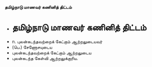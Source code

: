 **தமிழ்நாடு மாணவர் கணினித் திட்டம்**
- # தமிழ்நாடு மாணவர் கணினித் திட்டம்
- n. புலன்கடந்தவற்றைக் கேட்கும் ஆற்றலுடையவர்
- (பெ.) சேணோசயுடைய
- புலன்கடந்தவற்றைக் கேட்கும் ஆற்றலுடைய
- புலன்கடந்த கேள்வி ஆற்றலுக்குரிய.

